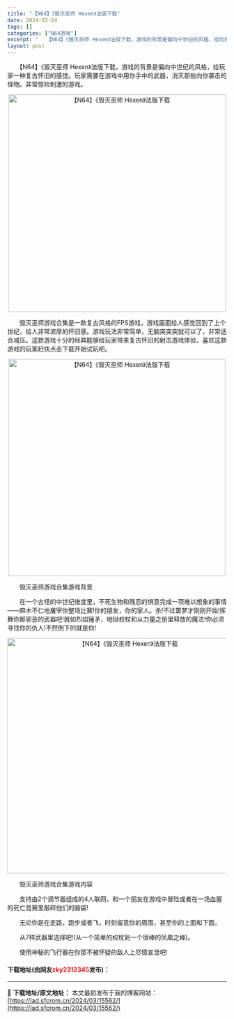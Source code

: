 ```yaml
---
title: "【N64】《毁灭巫师 Hexen》法版下载"
date: 2024-03-24
tags: []
categories: ["N64游戏"]
excerpt: "　　【N64】《毁灭巫师 Hexen》法版下载，游戏的背景是偏向中世纪的风格，给玩家一种复古怀旧的感觉。玩家需要在游戏中用你手中的武器，消灭那些向你袭击的怪物。非常惊险刺激的游戏。 　　毁灭巫师游戏合集是一款复古风格的FPS游戏，游戏画面给人感觉回到了上个世纪，给人非常浓厚的怀旧感。游戏玩法非常简单&hellip;"
layout: post
---
```


 <p>　　【N64】《毁灭巫师 Hexen》法版下载，游戏的背景是偏向中世纪的风格，给玩家一种复古怀旧的感觉。玩家需要在游戏中用你手中的武器，消灭那些向你袭击的怪物。非常惊险刺激的游戏。</p> <p align="center"><img align="" border="0" src="https://lad.sfcrom.cn/wp-content/uploads/2024/03/20240324_66003c7dadaf1.png" width="499" alt="【N64】《毁灭巫师 Hexen》法版下载" /></p> <p>　　毁灭巫师游戏合集是一款复古风格的FPS游戏，游戏画面给人感觉回到了上个世纪，给人非常浓厚的怀旧感。游戏玩法非常简单，无脑突突突就可以了，非常适合减压。这款游戏十分的经典能够给玩家带来复古怀旧的射击游戏体验，喜欢这款游戏的玩家赶快点击下载开始试玩吧。</p> <p align="center"><img align="" border="0" src="https://lad.sfcrom.cn/wp-content/uploads/2024/03/20240324_66003c7e99e57.png" width="498" alt="【N64】《毁灭巫师 Hexen》法版下载" /></p> <p>　　毁灭巫师游戏合集游戏背景</p> <p>　　在一个古怪的中世纪维度里，不死生物和残忍的惧意完成一项难以想象的事情&mdash;&mdash;麻木不仁地屠宰你整场比赛!你的朋友，你的家人。杀!不过噩梦才刚刚开始!挥舞你那邪恶的武器吧!就如烈焰锤矛，地狱权杖和从力量之册里释放的魔法!你必须寻找你的仇人!不然倒下的就是你!</p> <p align="center"><img align="" border="0" src="https://lad.sfcrom.cn/wp-content/uploads/2024/03/20240324_66003c7f9ee74.png" width="540" alt="【N64】《毁灭巫师 Hexen》法版下载" /></p> <p>　　毁灭巫师游戏合集游戏内容</p> <p>　　支持由2个调节器组成的4人联网，和一个朋友在游戏中冒险或者在一场血腥的死亡竞赛里敲碎他们的脑袋!</p> <p>　　无论你是在走路，跑步或者飞，时刻留意你的周围，甚至你的上面和下面。</p> <p>　　从7样武器里选择吧!(从一个简单的权杖到一个很棒的凤凰之棒)。</p> <p>　　使用神秘的飞行器在你那不被怀疑的敌人上尽情宣泄吧!</p> <p><h4>下载地址(由网友<font color="red">zky2312345</font>发布)：</h4></p> 

---
📖 **下载地址/原文地址：** 本文最初发布于我的博客网站：[https://lad.sfcrom.cn/2024/03/15562/](https://lad.sfcrom.cn/2024/03/15562/)
